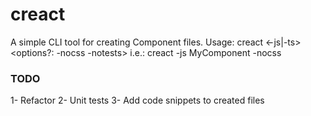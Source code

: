 # creact

A simple CLI tool for creating Component files.
Usage: creact <-js|-ts> <ComponentName> <options?: -nocss -notests>
i.e.: creact -js MyComponent -nocss
  
  
 ### TODO
  1- Refactor
  2- Unit tests
  3- Add code snippets to created files
